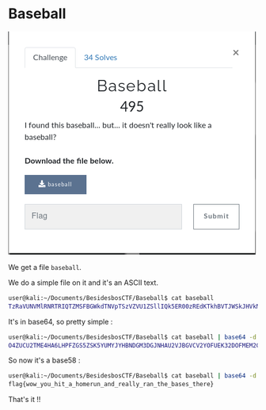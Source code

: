 # Baseball

![Consigne](Consigne.png)

We get a file `baseball`.

We do a simple file on it and it's an ASCII text.

```bash
user@kali:~/Documents/BesidesbosCTF/Baseball$ cat baseball 
TzRaVUNVMlRNRTRIQTZMSFBGWkdTNVpTSzVZVU1ZSllIQk5ER00zREdKTkhBVTJWSkJHVkNWMllPRlVFSzMyRE9GTUVNMkNaR0Y1RU1VUlpNUlNHS1JSWE9CQ1VVU1pZSk4ySEFWVFVPVTJGQzJDV000WlUyUVNHSlpBVFNNUT0=
```

It's in base64, so pretty simple :
```bash
user@kali:~/Documents/BesidesbosCTF/Baseball$ cat baseball | base64 -d
O4ZUCU2TME4HA6LHPFZGS5ZSK5YUMYJYHBNDGM3DGJNHAU2VJBGVCV2YOFUEK32DOFMEM2CZGF5EMURZMRSGKRRXOBCUUSZYJN2HAVTUOU2FC2CWM4ZU2QSGJZATSMQ=
```
So now it's a base58 :
```bash
user@kali:~/Documents/BesidesbosCTF/Baseball$ cat baseball | base64 -d | base58 -d
flag{wow_you_hit_a_homerun_and_really_ran_the_bases_there} 
```

That's it !!